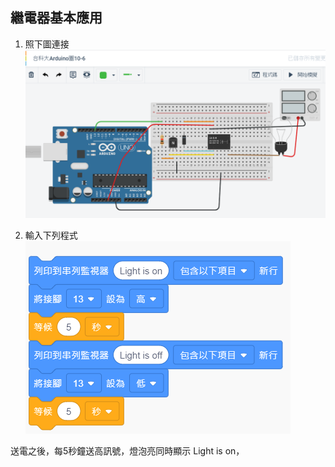 ## 繼電器基本應用

1. 照下圖連接<br>
![10-6.PNG](10-6.PNG)

2. 輸入下列程式<br>
![10-8.PNG](10-8.PNG)

送電之後，每5秒鐘送高訊號，燈泡亮同時顯示 Light is on，<bd>
